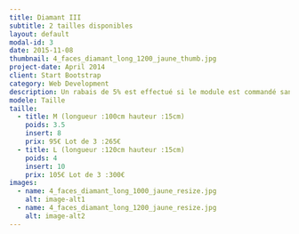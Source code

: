 ```yaml
---
title: Diamant III
subtitle: 2 tailles disponibles
layout: default
modal-id: 3
date: 2015-11-08
thumbnail: 4_faces_diamant_long_1200_jaune_thumb.jpg
project-date: April 2014
client: Start Bootstrap
category: Web Development
description: Un rabais de 5% est effectué si le module est commandé sans inserts.
modele: Taille
taille:
  - title: M (longueur :100cm hauteur :15cm)
    poids: 3.5
    insert: 8
    prix: 95€ Lot de 3 :265€
  - title: L (longueur :120cm hauteur :15cm)
    poids: 4
    insert: 10
    prix: 105€ Lot de 3 :300€
images:
  - name: 4_faces_diamant_long_1000_jaune_resize.jpg
    alt: image-alt1
  - name: 4_faces_diamant_long_1200_jaune_resize.jpg
    alt: image-alt2
---
```

